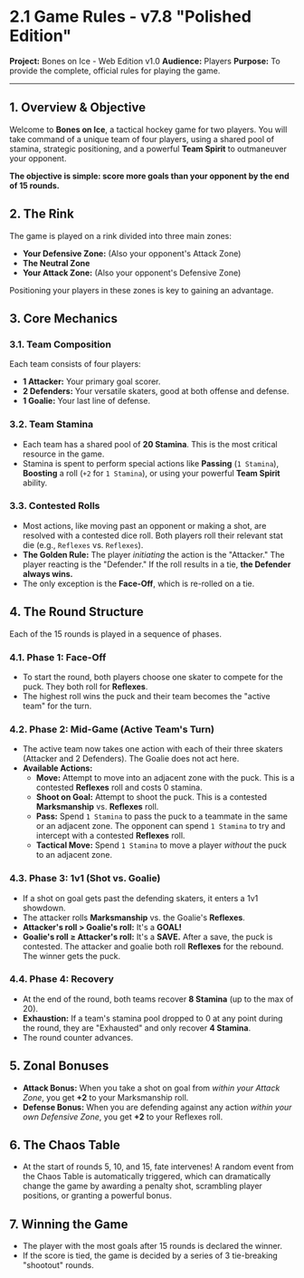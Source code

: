 # 2.1 Game Rules - v7.8 "Polished Edition"

**Project:** Bones on Ice - Web Edition v1.0
**Audience:** Players
**Purpose:** To provide the complete, official rules for playing the game.

---

## 1. Overview & Objective

Welcome to **Bones on Ice**, a tactical hockey game for two players. You will take command of a unique team of four players, using a shared pool of stamina, strategic positioning, and a powerful **Team Spirit** to outmaneuver your opponent.

**The objective is simple: score more goals than your opponent by the end of 15 rounds.**

## 2. The Rink

The game is played on a rink divided into three main zones:
*   **Your Defensive Zone:** (Also your opponent's Attack Zone)
*   **The Neutral Zone**
*   **Your Attack Zone:** (Also your opponent's Defensive Zone)

Positioning your players in these zones is key to gaining an advantage.

## 3. Core Mechanics

### 3.1. Team Composition
Each team consists of four players:
*   **1 Attacker:** Your primary goal scorer.
*   **2 Defenders:** Your versatile skaters, good at both offense and defense.
*   **1 Goalie:** Your last line of defense.

### 3.2. Team Stamina
*   Each team has a shared pool of **20 Stamina**. This is the most critical resource in the game.
*   Stamina is spent to perform special actions like **Passing** (`1 Stamina`), **Boosting** a roll (`+2` for `1 Stamina`), or using your powerful **Team Spirit** ability.

### 3.3. Contested Rolls
*   Most actions, like moving past an opponent or making a shot, are resolved with a contested dice roll. Both players roll their relevant stat die (e.g., `Reflexes` vs. `Reflexes`).
*   **The Golden Rule:** The player *initiating* the action is the "Attacker." The player reacting is the "Defender." If the roll results in a tie, **the Defender always wins.**
*   The only exception is the **Face-Off**, which is re-rolled on a tie.

## 4. The Round Structure

Each of the 15 rounds is played in a sequence of phases.

### 4.1. Phase 1: Face-Off
*   To start the round, both players choose one skater to compete for the puck. They both roll for **Reflexes**.
*   The highest roll wins the puck and their team becomes the "active team" for the turn.

### 4.2. Phase 2: Mid-Game (Active Team's Turn)
*   The active team now takes one action with each of their three skaters (Attacker and 2 Defenders). The Goalie does not act here.
*   **Available Actions:**
    *   **Move:** Attempt to move into an adjacent zone with the puck. This is a contested **Reflexes** roll and costs 0 stamina.
    *   **Shoot on Goal:** Attempt to shoot the puck. This is a contested **Marksmanship** vs. **Reflexes** roll.
    *   **Pass:** Spend `1 Stamina` to pass the puck to a teammate in the same or an adjacent zone. The opponent can spend `1 Stamina` to try and intercept with a contested **Reflexes** roll.
    *   **Tactical Move:** Spend `1 Stamina` to move a player *without* the puck to an adjacent zone.

### 4.3. Phase 3: 1v1 (Shot vs. Goalie)
*   If a shot on goal gets past the defending skaters, it enters a 1v1 showdown.
*   The attacker rolls **Marksmanship** vs. the Goalie's **Reflexes**.
*   **Attacker's roll > Goalie's roll:** It's a **GOAL!**
*   **Goalie's roll ≥ Attacker's roll:** It's a **SAVE.** After a save, the puck is contested. The attacker and goalie both roll **Reflexes** for the rebound. The winner gets the puck.

### 4.4. Phase 4: Recovery
*   At the end of the round, both teams recover **8 Stamina** (up to the max of 20).
*   **Exhaustion:** If a team's stamina pool dropped to 0 at any point during the round, they are "Exhausted" and only recover **4 Stamina**.
*   The round counter advances.

## 5. Zonal Bonuses
*   **Attack Bonus:** When you take a shot on goal from *within your Attack Zone*, you get **+2** to your Marksmanship roll.
*   **Defense Bonus:** When you are defending against any action *within your own Defensive Zone*, you get **+2** to your Reflexes roll.

## 6. The Chaos Table
*   At the start of rounds 5, 10, and 15, fate intervenes! A random event from the Chaos Table is automatically triggered, which can dramatically change the game by awarding a penalty shot, scrambling player positions, or granting a powerful bonus.

## 7. Winning the Game
*   The player with the most goals after 15 rounds is declared the winner.
*   If the score is tied, the game is decided by a series of 3 tie-breaking "shootout" rounds.